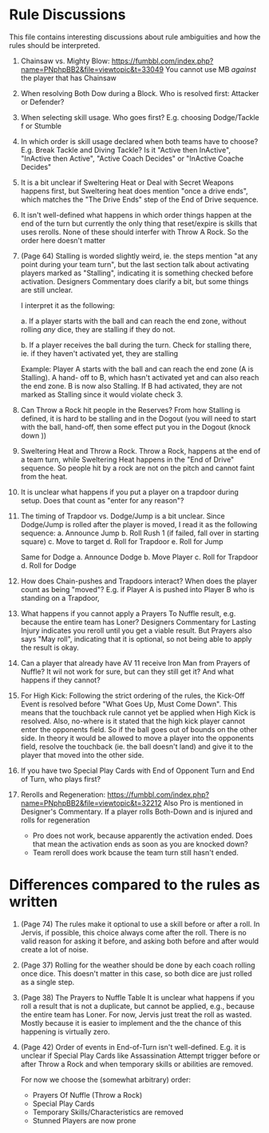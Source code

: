 # Rule Discussions

This file contains interesting discussions about rule ambiguities and how the rules should be
interpreted.

1. Chainsaw vs. Mighty Blow: https://fumbbl.com/index.php?name=PNphpBB2&file=viewtopic&t=33049
   You cannot use MB _against_ the player that has Chainsaw

2. When resolving Both Dow during a Block. Who is resolved first: Attacker or Defender?

3. When selecting skill usage. Who goes first? E.g. choosing Dodge/Tackle f or Stumble

4. In which order is skill usage declared when both teams have to choose? E.g. Break Tackle and Diving Tackle?
   Is it "Active then InActive", "InActive then Active", "Active Coach Decides" or "InActive Coache Decides"

5. It is a bit unclear if Sweltering Heat or Deal with Secret Weapons happens first, but Sweltering heat 
   does mention "once a drive ends", which matches the "The Drive Ends" step of the End of Drive sequence.

6. It isn't well-defined what happens in which order things happen at the end of the turn
   but currently the only thing that reset/expire is skills that uses rerolls. None of these
   should interfer with Throw A Rock. So the order here doesn't matter

7. (Page 64) Stalling is worded slightly weird, ie. the steps mention "at any point during your team
   turn", but the last section talk about activating players marked as "Stalling", indicating
   it is something checked before activation. Designers Commentary does clarify a bit, but some things are
   still unclear. 

   I interpret it as the following:

   a. If a player starts with the ball and can reach the end zone, without rolling _any_
      dice, they are stalling if they do not.

   b. If a player receives the ball during the turn. Check for stalling there, ie. if they
      haven't activated yet, they are stalling

   Example: Player A starts with the ball and can reach the end zone (A is Stalling). A hand-
   off to B, which hasn't activated yet and can also reach the end zone. B is now also Stalling.
   If B had activated, they are not marked as Stalling since it would violate check 3.

8. Can Throw a Rock hit people in the Reserves? From how Stalling is defined, it is hard to be stalling
   and in the Dogout (you will need to start with the ball, hand-off, then some effect put you in the 
   Dogout (knock down ))

9. Sweltering Heat and Throw a Rock. Throw a Rock, happens at the end of a team turn, while Sweltering
   Heat happens in the "End of Drive" sequence. So people hit by a rock are not on the pitch and cannot
   faint from the heat. 

10. It is unclear what happens if you put a player on a trapdoor during setup. Does that count 
    as "enter for any reason"?

11. The timing of Trapdoor vs. Dodge/Jump is a bit unclear. Since Dodge/Jump is rolled after the player
    is moved, I read it as the following sequence:
    a. Announce Jump
    b. Roll Rush 1 (if failed, fall over in starting square)
    c. Move to target
    d. Roll for Trapdoor
    e. Roll for Jump

    Same for Dodge
    a. Announce Dodge
    b. Move Player
    c. Roll for Trapdoor
    d. Roll for Dodge
      
12. How does Chain-pushes and Trapdoors interact? When does the player count as being "moved"?
    E.g. if Player A is pushed into Player B who is standing on a Trapdoor, 

13. What happens if you cannot apply a Prayers To Nuffle result, e.g. because the entire team
    has Loner? Designers Commentary for Lasting Injury indicates you reroll until you get
    a viable result. But Prayers also says "May roll", indicating that it is optional, so not being
    able to apply the result is okay.

14. Can a player that already have AV 11 receive Iron Man from Prayers of Nuffle? It wil not work
    for sure, but can they still get it? And what happens if they cannot?

15. For High Kick: Following the strict ordering of the rules, the Kick-Off Event is resolved 
    before "What Goes Up, Must Come Down". This means that the touchback rule cannot
    yet be applied when High Kick is resolved. Also, no-where is it stated that
    the high kick player cannot enter the opponents field. So if the ball goes out of bounds
    on the other side. In theory it would be allowed to move a player into the opponents field, 
    resolve the touchback (ie. the ball doesn't land) and give it to the player that moved into the 
    other side.

16. If you have two Special Play Cards with End of Opponent Turn and End of Turn, who plays first?

17. Rerolls and Regeneration: https://fumbbl.com/index.php?name=PNphpBB2&file=viewtopic&t=32212
    Also Pro is mentioned in Designer's Commentary. 
    If a player rolls Both-Down and is injured and rolls for regeneration
       - Pro does not work, because apparently the activation ended. Does that mean the activation ends as soon as you are knocked down?
       - Team reroll does work bcause the team turn still hasn't ended.


# Differences compared to the rules as written

1. (Page 74) The rules make it optional to use a skill before or after a roll. In Jervis, if possible, 
   this choice always come after the roll. There is no valid reason for asking it before, and asking
   both before and after would create a lot of noise.

2. (Page 37) Rolling for the weather should be done by each coach rolling once dice. This doesn't
   matter in this case, so both dice are just rolled as a single step.

3. (Page 38) The Prayers to Nuffle Table
   It is unclear what happens if you roll a result that is not a duplicate, but cannot be
   applied, e.g., because the entire team has Loner. For now, Jervis just treat the roll as 
   wasted. Mostly because it is easier to implement and the the chance of this happening 
   is virtually zero.

4. (Page 42) Order of events in End-of-Turn isn't well-defined. E.g. it is unclear if Special Play 
    Cards like Assassination Attempt trigger before or after Throw a Rock and when temporary skills
    or abilities are removed.

    For now we choose the (somewhat arbitrary) order:
    - Prayers Of Nuffle (Throw a Rock)
    - Special Play Cards
    - Temporary Skills/Characteristics are removed
    - Stunned Players are now prone



